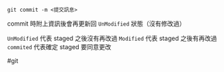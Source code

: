 ```
git commit -m <提交訊息>
```

commit 時附上資訊後會再更新回 `UnModified` 狀態（沒有修改過）

`UnModified` 代表 staged 之後沒有再改過
`Modified` 代表 staged 之後有再改過
`commited` 代表確定 staged 要同意更改

#git